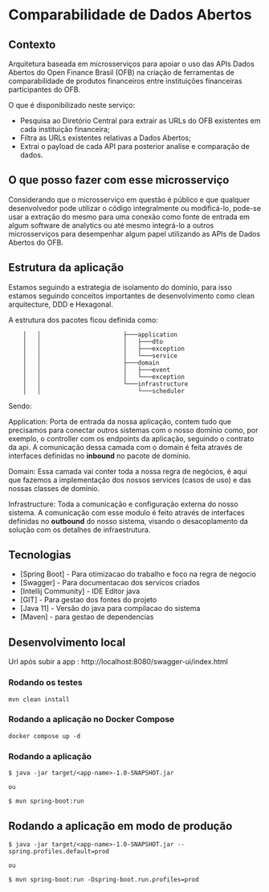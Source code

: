 # Comparabilidade de Dados Abertos

## Contexto

Arquitetura baseada em microsserviços para apoiar o uso das APIs Dados Abertos do Open Finance Brasil (OFB) na criação de ferramentas de comparabilidade de produtos financeiros entre instituições financeiras participantes do OFB.​

O que é disponibilizado neste serviço:​

* Pesquisa ao Diretório Central para extrair as URLs do OFB existentes em cada instituição financeira;​
* Filtra as URLs existentes relativas a Dados Abertos;​
* Extrai o payload de cada API para posterior analise e comparação de dados.

## O que posso fazer com esse microsserviço

Considerando que o microsserviço em questão é público e que qualquer desenvolvedor pode utilizar o código integralmente ou modificá-lo, pode-se usar a extração do mesmo para uma conexão como fonte de entrada em algum software de analytics ou até mesmo integrá-lo a outros microsserviços para desempenhar algum papel utilizando as APIs de Dados Abertos do OFB.

## Estrutura da aplicação

Estamos seguindo a estrategia de isolamento do dominio, para isso estamos seguindo conceitos importantes de desenvolvimento
como clean arquitecture, DDD e Hexagonal.

A estrutura dos pacotes ficou definida como:

```
    │   │                       ├───application
    │   │                       │   ├───dto
    │   │                       │   ├───exception
    │   │                       │   └───service
    │   │                       ├───domain
    │   │                       │   ├───event
    │   │                       │   └───exception
    │   │                       └───infrastructure
    │   │                           └───scheduler
```

Sendo:

Application: Porta de entrada da nossa aplicação, contem tudo que precisamos para conectar outros sistemas com o nosso domínio
como, por exemplo, o controller com os endpoints da aplicação, seguindo o contrato da api. A comunicação dessa camada com o domain é feita
através de interfaces definidas no **inbound** no pacote de domínio.

Domain: Essa camada vai conter toda a nossa regra de negócios, é aqui que fazemos a implementação dos nossos services (casos de uso) e das nossas
classes de domínio.

Infrastructure: Toda a comunicação e configuração externa do nosso sistema. A comunicação com esse modulo é feito através de interfaces definidas no 
**outbound** do nosso sistema, visando o desacoplamento da solução com os detalhes de infraestrutura.

## Tecnologias
- [Spring Boot] - Para otimizacao do trabalho e foco na regra de negocio
- [Swagger] - Para documentacao dos servicos criados
- [Intellij Community] - IDE Editor java
- [GIT] - Para gestao dos fontes do projeto
- [Java 11] - Versão do java para compilacao do sistema
- [Maven] - para gestao de dependencias

## Desenvolvimento local

Url após subir a app : http://localhost:8080/swagger-ui/index.html

### Rodando os testes
```
mvn clean install
```

### Rodando a aplicação no Docker Compose

```
docker compose up -d
```

### Rodando a aplicação
```
$ java -jar target/<app-name>-1.0-SNAPSHOT.jar

ou

$ mvn spring-boot:run 
```

## Rodando a aplicação em modo de produção
```
$ java -jar target/<app-name>-1.0-SNAPSHOT.jar --spring.profiles.default=prod

ou

$ mvn spring-boot:run -Dspring-boot.run.profiles=prod
```


